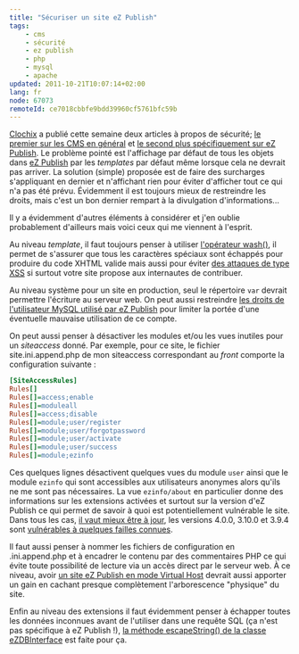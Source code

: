 ```yaml
---
title: "Sécuriser un site eZ Publish"
tags:
    - cms
    - sécurité
    - ez publish
    - php
    - mysql
    - apache
updated: 2011-10-21T10:07:14+02:00
lang: fr
node: 67073
remoteId: ce7018cbbfe9bdd39960cf5761bfc59b
---
```


[Clochix](http://www.clochix.net) a publié cette semaine deux articles à propos de sécurité; [le premier sur les <abbr title="Content Management System">CMS</abbr>  en général](http://www.clochix.net/post/2008/08/13/Et-si-on-s-interressait-a-la-securite-des-CMS) et [le second plus spécifiquement sur eZ Publish](http://www.clochix.net/post/2008/08/20/Astuce-pour-securiser-l-affichage-d-un-site-eZ-Publish). Le problème pointé est l'affichage par défaut de tous les objets dans [eZ Publish](/tag/ez+publish) par les *templates* par défaut même lorsque cela ne devrait pas arriver. La solution (simple) proposée est de faire des surcharges s'appliquant en dernier et n'affichant rien pour éviter d'afficher tout ce qui n'a pas été prévu. Évidemment il est toujours mieux de restreindre les droits, mais c'est un bon dernier rempart à la divulgation d'informations...


Il y a évidemment d'autres éléments à considérer et j'en oublie probablement d'ailleurs mais voici ceux qui me viennent à l'esprit.


Au niveau *template*, il faut toujours penser à utiliser [l'opérateur wash()](http://ez.no/doc/ez_publish/technical_manual/4_0/reference/template_operators/strings/wash), il permet de s'assurer que tous les caractères spéciaux sont échappés pour produire du code XHTML valide mais aussi pour éviter [des attaques de type <abbr title="Cross Site Scripting">XSS</abbr>](http://fr.wikipedia.org/wiki/Cross_site_scripting) si surtout votre site propose aux internautes de contribuer.


Au niveau système pour un site en production, seul le répertoire <code>var</code>
 devrait permettre l'écriture au serveur web. On peut aussi restreindre [les droits de l'utilisateur MySQL utilisé par eZ Publish](/post/droits-necessaires-dans-mysql-pour-ez-publish) pour limiter la portée d'une éventuelle mauvaise utilisation de ce compte.


On peut aussi penser à désactiver les modules et/ou les vues inutiles pour un *siteaccess* donné. Par exemple, pour ce site, le fichier site.ini.append.php de mon siteaccess correspondant au *front* comporte la configuration suivante :

``` ini
[SiteAccessRules]
Rules[]
Rules[]=access;enable
Rules[]=moduleall
Rules[]=access;disable
Rules[]=module;user/register
Rules[]=module;user/forgotpassword
Rules[]=module;user/activate
Rules[]=module;user/success
Rules[]=module;ezinfo
```


Ces quelques lignes désactivent quelques vues du module <code>user</code>
 ainsi que le module <code>ezinfo</code>
 qui sont accessibles aux utilisateurs anonymes alors qu'ils ne me sont pas nécessaires. La vue <code>ezinfo/about</code>
 en particulier donne des informations sur les extensions activées et surtout sur la version d'eZ Publish ce qui permet de savoir à quoi est potentiellement vulnérable le site. Dans tous les cas, [il vaut mieux être à jour](/post/upgrade-to-ez-publish-4-0-1), les versions 4.0.0, 3.10.0 et 3.9.4 sont [vulnérables à quelques failles connues](http://ez.no/developer/security/security_advisories).


Il faut aussi penser à nommer les fichiers de configuration en .ini.append.php et à encadrer le contenu par des commentaires PHP ce qui évite toute possibilité de lecture via un accès direct par le serveur web. À ce niveau, avoir [un site eZ Publish en mode Virtual Host](http://ez.no/doc/ez_publish/technical_manual/4_0/installation/virtual_host_setup) devrait aussi apporter un gain en cachant presque complètement l'arborescence &quot;physique&quot; du site.


Enfin au niveau des extensions il faut évidemment penser à échapper toutes les données inconnues avant de l'utiliser dans une requête SQL (ça n'est pas spécifique à eZ Publish !), [la méthode escapeString() de la classe eZDBInterface](http://pubsvn.ez.no/doxygen/4.0/html/classeZDBInterface.html#743e3da0d8f956262e551b3da9fb3591) est faite pour ça.

